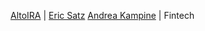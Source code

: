 [AltoIRA](https://www.altoira.com/) | [Eric Satz](https://www.linkedin.com/in/eric-satz-altoira/) [Andrea Kampine](https://www.linkedin.com/in/andreakampine/) | Fintech

